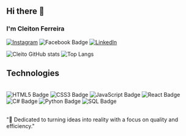 ## Hi there 👋


### I'm Cleiton Ferreira 

[![Instagram](https://img.shields.io/badge/Instagram-E4405F?style=for-the-badge&logo=instagram&logoColor=white)](https://instagram.comCleitinho363)
<img src="https://img.shields.io/badge/Facebook-1877F2?style=for-the-badge&logo=facebook&logoColor=white" alt="Facebook Badge">
[![LinkedIn](https://img.shields.io/badge/LinkedIn-0077B5?style=for-the-badge&logo=linkedin&logoColor=white)](https://linkedin.com/in/cleitonferreira)


![Cleito GitHub stats](https://github-readme-stats.vercel.app/api?username=CleitoSilva&show_icons=true&theme=dracula)
![Top Langs](https://github-readme-stats.vercel.app/api/top-langs/?username=CleitoSilva&layout=compact&cache_seconds=60)

##   Technologies

<div style="display : inline_block"><br/>

<img src="https://img.shields.io/badge/HTML-239120?style=for-the-badge&logo=html5&logoColor=white" alt="HTML5 Badge">
  <img src="https://img.shields.io/badge/CSS-1572B6?style=for-the-badge&logo=css3&logoColor=white" alt="CSS3 Badge">
  <img src="https://img.shields.io/badge/JavaScript-F7DF1E?style=for-the-badge&logo=javascript&logoColor=black" alt="JavaScript 
  Badge"> <img src="https://img.shields.io/badge/React-61DAFB?style=for-the-badge&logo=react&logoColor=black" alt="React Badge">
  <img src="https://img.shields.io/badge/C%23-239120?style=for-the-badge&logo=c-sharp&logoColor=white" alt="C# Badge">
  <img src="https://img.shields.io/badge/Python-3776AB?style=for-the-badge&logo=python&logoColor=white" alt="Python Badge">
  <img src="https://img.shields.io/badge/SQL-CC2927?style=for-the-badge&logo=microsoft-sql-server&logoColor=white" alt="SQL Badge">

</div><br/>

"🎯 Dedicated to turning ideas into reality with a focus on quality and efficiency."





